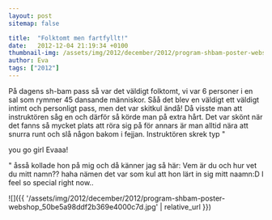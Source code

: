 ```yaml
---
layout: post
sitemap: false

title:  "Folktomt men fartfyllt!"
date:   2012-12-04 21:19:34 +0100
thumbnail-img: /assets/img/2012/december/2012/program-shbam-poster-webshop_50be5a98ddf2b369e4000c7d.jpg
author: Eva
tags: ["2012"]
---
```


På dagens sh-bam pass så var det väldigt folktomt, vi var 6 personer i en sal som rymmer 45 dansande människor. Såå det blev en väldigt ett väldigt intimt och personligt pass, men det var skitkul ändå! Då visste man att instruktören såg en och därför så körde man på extra hårt. Det var skönt när det fanns så mycket plats att röra sig på för annars är man alltid nära att snurra runt och slå någon bakom i fejjan. Instruktören skrek typ " 

you go girl Evaaa!

" åsså kollade hon på mig och då känner jag så här: Vem är du och hur vet du mitt namn?? haha nämen det var som kul att hon lärt in sig mitt naamn:D I feel so special right now..

![]({{ '/assets/img/2012/december/2012/program-shbam-poster-webshop_50be5a98ddf2b369e4000c7d.jpg'  | relative_url }})

